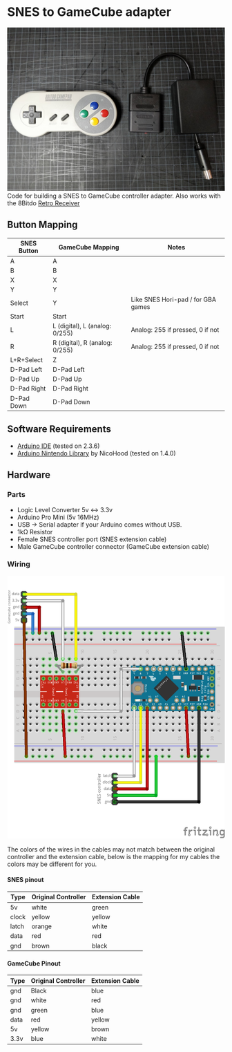 # SNES to GameCube adapter

![Image of adapter](headerImage.jpg)
Code for building a SNES to GameCube controller adapter.
Also works with the 8Bitdo [Retro Receiver](http://www.8bitdo.com/retro-receiver-snes/)

## Button Mapping

| SNES Button | GameCube Mapping               | Notes                              |
| ----------- | ------------------------------ | ---------------------------------- |
| A           | A                              |
| B           | B                              |
| X           | X                              |
| Y           | Y                              |
| Select      | Y                              | Like SNES Hori-pad / for GBA games |
| Start       | Start                          |
| L           | L (digital), L (analog: 0/255) | Analog: 255 if pressed, 0 if not   |
| R           | R (digital), R (analog: 0/255) | Analog: 255 if pressed, 0 if not   |
| L+R+Select  | Z                              |
| D-Pad Left  | D-Pad Left                     |
| D-Pad Up    | D-Pad Up                       |
| D-Pad Right | D-Pad Right                    |
| D-Pad Down  | D-Pad Down                     |

## Software Requirements

- [Arduino IDE](https://www.arduino.cc/en/Main/Software) (tested on 2.3.6)
- [Arduino Nintendo Library](https://github.com/NicoHood/Nintendo) by NicoHood (tested on 1.4.0)

## Hardware

### Parts

- Logic Level Converter 5v <-> 3.3v
- Arduino Pro Mini (5v 16MHz)
- USB -> Serial adapter if your Arduino comes without USB.
- 1kΩ Resistor
- Female SNES controller port (SNES extension cable)
- Male GameCube controller connector (GameCube extension cable)

### Wiring

![Wiring diagram](snesToGameCube_bb.png)

The colors of the wires in the cables may not match between the original controller and the extension cable, below is the mapping for my cables the colors may be different for you.

#### SNES pinout

| Type  | Original Controller | Extension Cable |
| ----- | ------------------- | --------------- |
| 5v    | white               | green           |
| clock | yellow              | yellow          |
| latch | orange              | white           |
| data  | red                 | red             |
| gnd   | brown               | black           |

#### GameCube Pinout

| Type | Original Controller | Extension Cable |
| ---- | ------------------- | --------------- |
| gnd  | Black               | blue            |
| gnd  | white               | red             |
| gnd  | green               | blue            |
| data | red                 | yellow          |
| 5v   | yellow              | brown           |
| 3.3v | blue                | white           |
